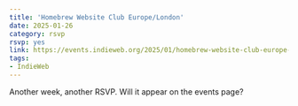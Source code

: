 ```yaml
---
title: 'Homebrew Website Club Europe/London'
date: 2025-01-26
category: rsvp
rsvp: yes
link: https://events.indieweb.org/2025/01/homebrew-website-club-europe-london-JqXSTx1zbNXy
tags:
- IndieWeb
---
```


Another week, another RSVP. Will it appear on the events page?
